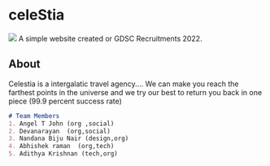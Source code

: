 # celeStia
  <img src="(https://github.com/fal3n-4ngel/celeStia/blob/main/assets/images/logo.png?raw=true)" >
  A simple website created or GDSC Recruitments 2022.


## About
   Celestia is a intergalatic travel agency....
   We can make you reach the farthest points in the universe and we try our best to return you back in one piece (99.9 percent success rate)

 
 ```markdown   
# Team Members
 1. Angel T John (org ,social)
 2. Devanarayan  (org,social)
 3. Nandana Biju Nair (design,org)
 4. Abhishek raman  (org,tech)
 5. Adithya Krishnan (tech,org)


```
